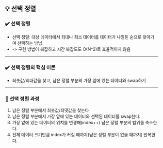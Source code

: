 ## 💡 선택 정렬

### ✔️ 선택 정렬
- 선택 정렬: 대상 데이터에서 최대나 최소 데이터를 데이터가 나열된 순으로 찾아가며 선택하는 방법
- -> 구현 방법이 복잡하고 시간 복잡도도 O(N^2)로 효율적이지 않음

***

### ✔️ 선택 정렬의 핵심 이론
- 최솟값/최대값을 찾고, 남은 정렬 부분의 가장 앞에 있는 데이터와 swap하기

***

### 🚩 선택 정렬 과정
1. 남은 정렬 부분에서 최솟값/최댓값을 찾는다
2. 남은 정렬 부분에서 가장 앞에 있는 데이터와 선택된 데이터를 swap한다.
3. 가장 앞에 있는 데이터의 위치를 변경해(index++) 남은 정렬 부분의 범위를 축소한다.
4. 전체 데이터 크기만큼 index가 커질 때까지(남은 정렬 부분이 없을 때까지) 반복한다.
